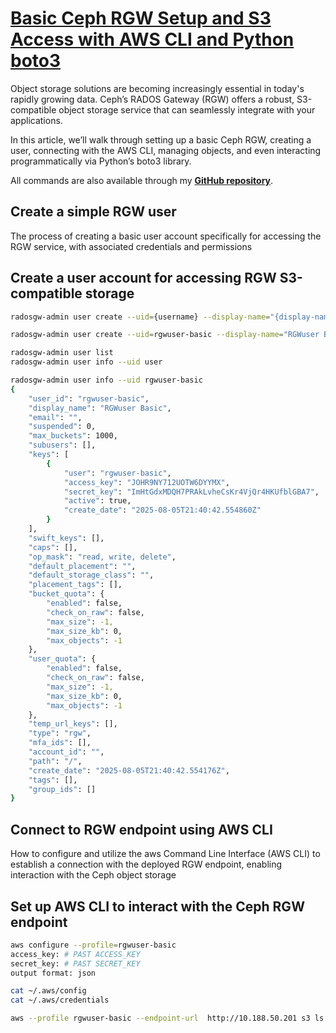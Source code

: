 # **[Basic Ceph RGW Setup and S3 Access with AWS CLI and Python boto3](https://medium.com/@hojat_gazestani/basic-ceph-rgw-setup-and-s3-access-with-aws-cli-and-python-boto3-c3db142d3b55)**

Object storage solutions are becoming increasingly essential in today's rapidly growing data. Ceph’s RADOS Gateway (RGW) offers a robust, S3-compatible object storage service that can seamlessly integrate with your applications.

In this article, we’ll walk through setting up a basic Ceph RGW, creating a user, connecting with the AWS CLI, managing objects, and even interacting programmatically via Python’s boto3 library.

All commands are also available through my **[GitHub repository](https://github.com/hojat-gazestani/openstack/blob/main/Ceph/octapus/11-Basic%20Ceph%20RGW%20Setup%20and%20S3%20Access%20with%20AWS%20CLI.md)**.

## Create a simple RGW user

The process of creating a basic user account specifically for accessing the RGW service, with associated credentials and permissions

## Create a user account for accessing RGW S3-compatible storage

```bash
radosgw-admin user create --uid={username} --display-name="{display-name}"

radosgw-admin user create --uid=rgwuser-basic --display-name="RGWuser Basic"

radosgw-admin user list
radosgw-admin user info --uid user

radosgw-admin user info --uid rgwuser-basic
{
    "user_id": "rgwuser-basic",
    "display_name": "RGWuser Basic",
    "email": "",
    "suspended": 0,
    "max_buckets": 1000,
    "subusers": [],
    "keys": [
        {
            "user": "rgwuser-basic",
            "access_key": "JOHR9NY712UOTW6DYYMX",
            "secret_key": "ImHtGdxMDQH7PRAkLvheCsKr4VjQr4HKUfblGBA7",
            "active": true,
            "create_date": "2025-08-05T21:40:42.554860Z"
        }
    ],
    "swift_keys": [],
    "caps": [],
    "op_mask": "read, write, delete",
    "default_placement": "",
    "default_storage_class": "",
    "placement_tags": [],
    "bucket_quota": {
        "enabled": false,
        "check_on_raw": false,
        "max_size": -1,
        "max_size_kb": 0,
        "max_objects": -1
    },
    "user_quota": {
        "enabled": false,
        "check_on_raw": false,
        "max_size": -1,
        "max_size_kb": 0,
        "max_objects": -1
    },
    "temp_url_keys": [],
    "type": "rgw",
    "mfa_ids": [],
    "account_id": "",
    "path": "/",
    "create_date": "2025-08-05T21:40:42.554176Z",
    "tags": [],
    "group_ids": []
}
```

## Connect to RGW endpoint using AWS CLI

How to configure and utilize the aws Command Line Interface (AWS CLI) to establish a connection with the deployed RGW endpoint, enabling interaction with the Ceph object storage

## Set up AWS CLI to interact with the Ceph RGW endpoint

```bash
aws configure --profile=rgwuser-basic
access_key: # PAST ACCESS_KEY
secret_key: # PAST SECRET_KEY
output format: json

cat ~/.aws/config
cat ~/.aws/credentials

aws --profile rgwuser-basic --endpoint-url  http://10.188.50.201 s3 ls
```
